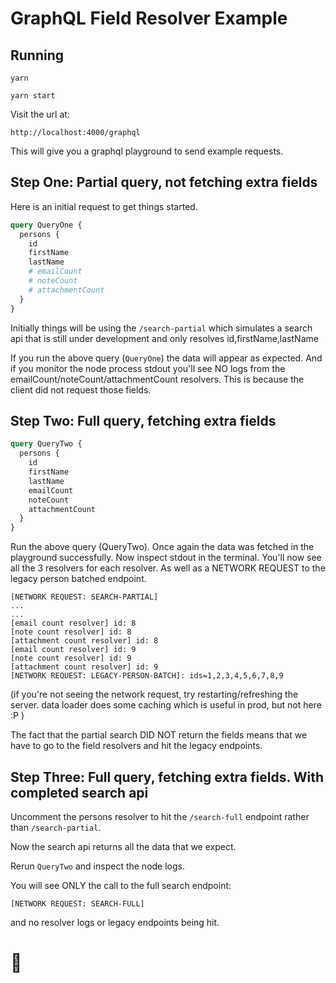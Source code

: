 # GraphQL Field Resolver Example

## Running

```
yarn

yarn start
```


Visit the url at:

`http://localhost:4000/graphql`

This will give you a graphql playground to send example requests.

## Step One: Partial query, not fetching extra fields

Here is an initial request to get things started.

```graphql
query QueryOne {
  persons {
    id
    firstName
    lastName
    # emailCount
    # noteCount
    # attachmentCount
  }
}
```

Initially things will be using the `/search-partial` which simulates a search api that is still under development and only resolves id,firstName,lastName

If you run the above query (`QueryOne`) the data will appear as expected. And if you monitor the node process stdout you'll see NO logs from the emailCount/noteCount/attachmentCount resolvers.  This is because the client did not request those fields.

## Step Two: Full query, fetching extra fields

```graphql
query QueryTwo {
  persons {
    id
    firstName
    lastName
    emailCount
    noteCount
    attachmentCount
  }
}
```

Run the above query (QueryTwo). Once again the data was fetched in the playground successfully.
Now inspect stdout in the terminal.
You'll now see all the 3 resolvers for each resolver. As well as a NETWORK REQUEST to the legacy person batched endpoint.

```
[NETWORK REQUEST: SEARCH-PARTIAL]
...
...
[email count resolver] id: 8
[note count resolver] id: 8
[attachment count resolver] id: 8
[email count resolver] id: 9
[note count resolver] id: 9
[attachment count resolver] id: 9
[NETWORK REQUEST: LEGACY-PERSON-BATCH]: ids=1,2,3,4,5,6,7,8,9
```

(if you're not seeing the network request, try restarting/refreshing the server. data loader does some caching which is useful in prod, but not here :P )

The fact that the partial search DID NOT return the fields means that we have to go to the field resolvers and hit the legacy endpoints.



## Step Three: Full query, fetching extra fields. With completed search api

Uncomment the persons resolver to hit the `/search-full` endpoint rather than `/search-partial`.

Now the search api returns all the data that we expect.

Rerun `QueryTwo` and inspect the node logs.

You will see ONLY the call to the full search endpoint:

```
[NETWORK REQUEST: SEARCH-FULL]
```

and no resolver logs or legacy endpoints being hit.

# 🎉
